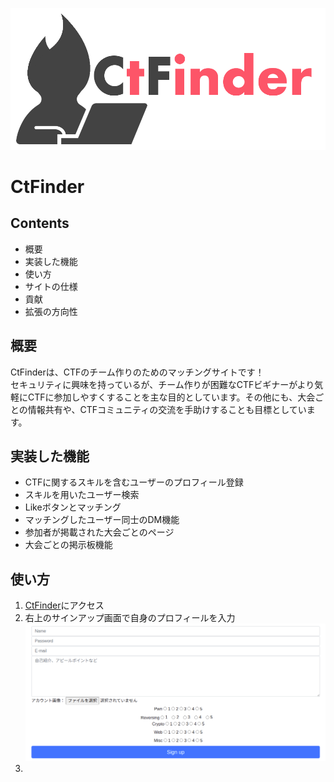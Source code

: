 ![CtFinder](/images/CtFinder.png)
# CtFinder

## Contents
* 概要
* 実装した機能
* 使い方
* サイトの仕様
* 貢献
* 拡張の方向性

## 概要
CtFinderは、CTFのチーム作りのためのマッチングサイトです！  
セキュリティに興味を持っているが、チーム作りが困難なCTFビギナーがより気軽にCTFに参加しやすくすることを主な目的としています。その他にも、大会ごとの情報共有や、CTFコミュニティの交流を手助けすることも目標としています。

## 実装した機能
* CTFに関するスキルを含むユーザーのプロフィール登録
* スキルを用いたユーザー検索
* Likeボタンとマッチング
* マッチングしたユーザー同士のDM機能
* 参加者が掲載された大会ごとのページ
* 大会ごとの掲示板機能

## 使い方
1. [CtFinder](https://guarded-beach-79645.herokuapp.com/)にアクセス
2. 右上のサインアップ画面で自身のプロフィールを入力
![CtFinder](/images/SignUp.png)
3. 
